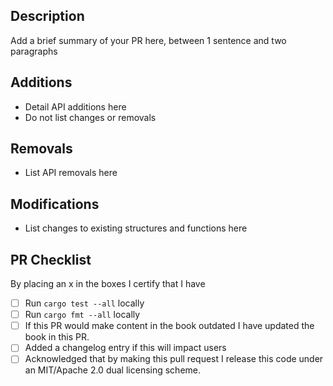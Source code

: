 ## Description

Add a brief summary of your PR here, between 1 sentence and two paragraphs

## Additions

- Detail API additions here
- Do not list changes or removals

## Removals

- List API removals here

## Modifications

- List changes to existing structures and functions here

## PR Checklist

By placing an x in the boxes I certify that I have

- [ ] Run `cargo test --all` locally
- [ ] Run `cargo fmt --all` locally
- [ ] If this PR would make content in the book outdated I have updated the book in this PR.
- [ ] Added a changelog entry if this will impact users
- [ ] Acknowledged that by making this pull request I release this code under an MIT/Apache 2.0 dual licensing scheme.
